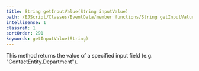```yaml
---
title: String getInputValue(String inputValue)
path: /EJScript/Classes/EventData/member functions/String getInputValue(String inputValue)
intellisense: 1
classref: 1
sortOrder: 291
keywords: getInputValue(String)
---
```


This method returns the value of a specified input field (e.g. "ContactEntity.Department").


